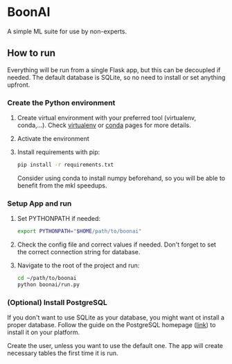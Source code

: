 # BoonAI
A simple ML suite for use by non-experts.

## How to run

Everything will be run from a single Flask app, but this can be decoupled if needed. 
The default database is SQLite, so no need to install or set anything upfront.

### Create the Python environment
1. Create virtual environment with your preferred tool (virtualenv, conda,...).
Check [virtualenv](https://packaging.python.org/guides/installing-using-pip-and-virtualenv/) 
or [conda]() pages for more details.

2. Activate the environment

3. Install requirements with pip:
    ```bash
    pip install -r requirements.txt
    ```
    Consider using conda to install numpy beforehand, so you will be able to benefit from the mkl speedups.

### Setup App and run
1. Set PYTHONPATH if needed:
    ```bash
    export PYTHONPATH="$HOME/path/to/boonai"
    ```

2. Check the config file and correct values if needed. Don't forget to set the correct connection string for database.

3. Navigate to the root of the project and run:
    ```bash
    cd ~/path/to/boonai
    python boonai/run.py
    ```
### (Optional) Install PostgreSQL
If you don't want to use SQLite as your database, you might want ot install a proper database.
Follow the guide on the PostgreSQL homepage ([link](www.postgresql.org/download)) to install it on your platform.

Create the user, unless you want to use the default one. The app will create necessary tables the first time it is run.
